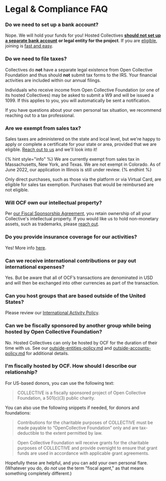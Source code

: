# Legal & Compliance FAQ

### **Do we need to set up a bank account?**

Nope. We will hold your funds for you! Hosted Collectives [**should not set up a separate bank account**](https://docs.opencollective.foundation/how-it-works/processes-and-limitations) **or legal entity for the project**. If you are [eligible](https://docs.opencollective.foundation/getting-started/eligibility), joining is [fast and easy](https://docs.opencollective.foundation/getting-started/how-to-apply).

### **Do we need to file taxes?**

Collectives do **not** have a separate legal existence from Open Collective Foundation and thus should **not** submit tax forms to the IRS. Your financial activities are included within our annual filings.

Individuals who receive income from Open Collective Foundation (or one of its hosted Collectives) may be asked to submit a W9 and will be issued a 1099. If this applies to you, you will automatically be sent a notification.

If you have questions about your own personal tax situation, we recommend reaching out to a tax professional.

### **Are we exempt from sales tax?**

Sales taxes are administered on the state and local level, but we're happy to apply or complete a certificate for your state or area, provided that we are eligible. [Reach out to us](mailto:contact@opencollective.foundation) and we'll look into it!

{% hint style="info" %}
We are currently exempt from sales tax in Massachusetts, New York, and Texas. We are not exempt in Colorado. As of June 2022, our application in Illinois is still under review.
{% endhint %}

Only direct purchases, such as those via the platform or via Virtual Card, are eligible for sales tax exemption. Purchases that would be reimbursed are not eligible.

### **Will OCF own our intellectual property?**

Per [our Fiscal Sponsorship Agreement,](https://docs.google.com/document/u/2/d/e/2PACX-1vQ\_fs7IOojAHaMBKYtaJetlTXJZLnJ7flIWkwxUSQtTkWUMtwFYC2ssb-ooBnT-Ldl6wbVhNQiCkSms/pub) you retain ownership of all your Collective's intellectual property. If you would like us to hold non-monetary assets, such as trademarks, please [reach out](mailto:contact@opencollective.foundation).

### **Do you provide insurance coverage for our activities?**

Yes! More info [here](broken-reference).

### **Can we receive international contributions or pay out international expenses?**

Yes. But be aware that all of OCF’s transactions are denominated in USD and will then be exchanged into other currencies as part of the transaction.

### **Can you host groups that are based outside of the United States?**

Please review our [International Activity Policy](../how-it-works/policies/international.md).

### **Can we be fiscally sponsored by another group while being hosted by Open Collective Foundation?**

No. Hosted Collectives can only be hosted by OCF for the duration of their time with us.  See our [outside-entities-policy.md](../how-it-works/policies/outside-entities-policy.md "mention") and [outside-accounts-policy.md](../how-it-works/policies/outside-accounts-policy.md "mention") for additional details.

### I'm fiscally hosted by OCF. How should I describe our relationship?

For US-based donors, you can use the following text:

> COLLECTIVE is a fiscally sponsored project of Open Collective Foundation, a 501(c)(3) public charity.&#x20;

You can also use the following snippets if needed, for donors and foundations:

> Contributions for the charitable purposes of COLLECTIVE must be made payable to “OpenCollective Foundation” only and are tax-deductible to the extent permitted by law.

> Open Collective Foundation will receive grants for the charitable purposes of COLLECTIVE and provide oversight to ensure that grant funds are used in accordance with applicable grant agreements.

Hopefully these are helpful, and you can add your own personal flare. (Whatever you do, do _not_ use the term "fiscal agent," as that means something completely different.)
